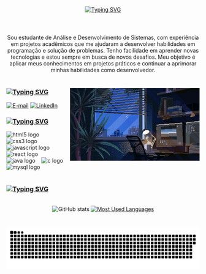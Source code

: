 <div align="center">
  <a href="https://git.io/typing-svg">
    <img src="https://readme-typing-svg.demolab.com?font=Fira+Code&weight=500&size=22&pause=1000&color=FF00F6&center=true&vCenter=true&random=false&width=524&lines=%E2%8A%B9+Welcome+to+my+profile!+%E2%8A%B9+" alt="Typing SVG">
  </a>
</div>

<img align="center" alt="" src="./src/header-gif.gif">

#

<p align="center">
Sou estudante de Análise e Desenvolvimento de Sistemas, com experiência em projetos acadêmicos que me ajudaram a desenvolver habilidades em programação e solução de problemas. Tenho facilidade em aprender novas tecnologias e estou sempre em busca de novos desafios. Meu objetivo é aplicar meus conhecimentos em projetos práticos e continuar a aprimorar minhas habilidades como desenvolvedor.
  
#

<img align="right" alt="" height="190px" src="/srcrm/pcgif.gif">

<h3 align="left"><a href="https://git.io/typing-svg"><img src="https://readme-typing-svg.demolab.com?font=Fira+Code&pause=1000&color=FF00F6&repeat=false&width=435&lines=%E2%8B%A8+Connect+with+me++%E2%8B%A9" alt="Typing SVG" /></a></h3>

[![E-mail](https://img.shields.io/badge/-Email-000?style=for-the-badge&logo=microsoft-outlook&logoColor=FF00F6&color:FFF)](mailto:rafaelfst7@outlook.com)
[![LinkedIn](https://img.shields.io/badge/-LinkedIn-000?style=for-the-badge&logo=linkedin&logoColor=FF00F6&color:FFF)](https://www.linkedin.com/in/rafaelfst7/)

<h3 align="left"><a href="https://git.io/typing-svg"><img src="https://readme-typing-svg.demolab.com?font=Fira+Code&pause=1000&color=FF00F6&repeat=false&width=435&lines=%E2%8B%A8+My+Stacks+%E2%8B%A9" alt="Typing SVG" /></a></h3>

<div align="left">
  <img src="https://cdn.jsdelivr.net/gh/devicons/devicon/icons/html5/html5-original.svg" height="25" alt="html5 logo"  />
  <img width="8" />
  <img src="https://cdn.jsdelivr.net/gh/devicons/devicon/icons/css3/css3-original.svg" height="25" alt="css3 logo"  />
  <img width="8" />
  <img src="https://cdn.jsdelivr.net/gh/devicons/devicon/icons/javascript/javascript-plain.svg" height="25" alt="javascript logo"  />
  <img width="8" />
  <img src="https://cdn.jsdelivr.net/gh/devicons/devicon/icons/react/react-original.svg" height="25" alt="react logo"  />
  <img width="8" />
  <img src="https://cdn.jsdelivr.net/gh/devicons/devicon/icons/java/java-original.svg" height="25" alt="java logo"  />
  <img width="8" />
  <img src="https://cdn.jsdelivr.net/gh/devicons/devicon/icons/c/c-original.svg" height="25" alt="c logo"  />
  <img width="8" />
  <img src="https://cdn.jsdelivr.net/gh/devicons/devicon/icons/mysql/mysql-original.svg" height="25" alt="mysql logo"  />
  <img width="8" />
</div>

#

<div style="text-align: center;" align="center">
  <a href="https://git.io/typing-svg">
  <div align="center">
  <h3 align="left"><a href="https://git.io/typing-svg"><img src="https://readme-typing-svg.demolab.com?font=Fira+Code&pause=1000&color=FF00F6&repeat=false&width=435&lines=%E2%8B%A8+Github+Stats+%E2%8B%A9" alt="Typing SVG" /></a></h3>
  </a>
</div>
  <br>
  <img src="https://github-readme-stats-git-masterrstaa-rickstaa.vercel.app/api?username=RafaelTorres7&hide_title=true&show_icons=true&include_all_commits=false&count_private=true&line_height=25&hide=issues&bg_color=000&title_color=FF00F6&text_color=FFF&border_radius=3&border_color=36123c&icon_color=FF00F6&theme=jolly" alt="GitHub stats">
  <a href="https://github.com/RafaelTorres7/github-readme-stats">
    <img src="https://github-readme-stats-git-masterrstaa-rickstaa.vercel.app/api/top-langs/?username=RafaelTorres7&line_height=10&card_width=290&layout=compact&hide_title=false&count_private=true&langs_count=4&show_icons=true&title_color=FF00F6&hide=html,scss,less&bg_color=000&text_color=8B8B8B&border_radius=3&border_color=561760&count_private=true" alt="Most Used Languages">
  </a>
</div>


#

<picture align="center">
  <source media="(prefers-color-scheme: dark)" srcset="https://raw.githubusercontent.com/RafaelTorres7/RafaelTorres7/output/github-contribution-grid-snake-dark.svg">
  <source media="(prefers-color-scheme: light)" srcset="https://raw.githubusercontent.com/RafaelTorres7/RafaelTorres7/output/github-contribution-grid-snake-dark.svg">
  <img align="center" alt="github contribution grid snake animation" src="https://raw.githubusercontent.com/RafaelTorres7/RafaelTorres7/output/github-contribution-grid-snake.svg">
</picture>
